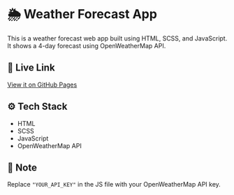 # 🌦️ Weather Forecast App

This is a weather forecast web app built using HTML, SCSS, and JavaScript. It shows a 4-day forecast using OpenWeatherMap API.

## 🔗 Live Link

[View it on GitHub Pages](https://janamaejayan.github.io/Weather-App/)

## ⚙️ Tech Stack

- HTML  
- SCSS  
- JavaScript  
- OpenWeatherMap API

## 📝 Note

Replace `"YOUR_API_KEY"` in the JS file with your OpenWeatherMap API key.

